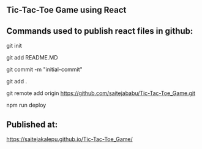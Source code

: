 ## Tic-Tac-Toe Game using React

## Commands used to publish react files in github:

git init

git add README.MD

git commit -m "initial-commit"

git add .

git remote add origin https://github.com/saitejababu/Tic-Tac-Toe_Game.git

npm run deploy

## Published at:
https://saitejakalepu.github.io/Tic-Tac-Toe_Game/
